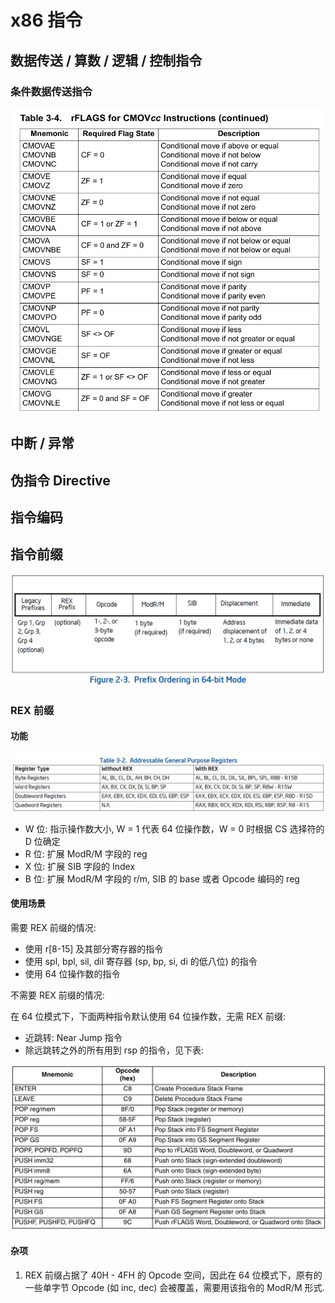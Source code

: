 # x86 指令

## 数据传送 / 算数 / 逻辑 / 控制指令

### 条件数据传送指令

![conditional-mov](assets/image-27.png)

## 中断 / 异常

## 伪指令 Directive

## 指令编码

## 指令前缀

![instruction-encoding](assets/image-26.png)

### REX 前缀

#### 功能


![rex-prefix](assets/image-25.png)

- W 位: 指示操作数大小, W = 1 代表 64 位操作数，W = 0 时根据 CS 选择符的 D 位确定
- R 位: 扩展 ModR/M 字段的 reg
- X 位: 扩展 SIB 字段的 Index
- B 位: 扩展 ModR/M 字段的 r/m, SIB 的 base 或者 Opcode 编码的 reg



#### 使用场景

需要 REX 前缀的情况:

- 使用 r[8-15] 及其部分寄存器的指令
- 使用 spl, bpl, sil, dil 寄存器 (sp, bp, si, di 的低八位) 的指令
- 使用 64 位操作数的指令

不需要 REX 前缀的情况:

在 64 位模式下，下面两种指令默认使用 64 位操作数，无需 REX 前缀:

- 近跳转: Near Jump 指令
- 除远跳转之外的所有用到 rsp 的指令，见下表:

![instruction-reference-rsp](assets/image-29.png)

#### 杂项

1. REX 前缀占据了 40H - 4FH 的 Opcode 空间，因此在 64 位模式下，原有的一些单字节 Opcode (如 inc, dec) 会被覆盖，需要用该指令的 ModR/M 形式.